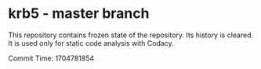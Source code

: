 # krb5 - master branch

This repository contains frozen state of the repository.
Its history is cleared. It is used only for static code
analysis with Codacy.

Commit Time: 1704781854